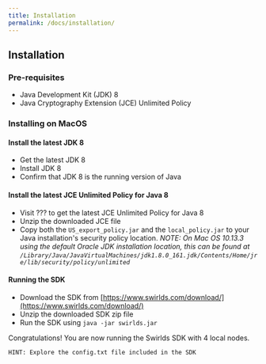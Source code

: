 ```yaml
---
title: Installation
permalink: /docs/installation/
---
```


## Installation

### Pre-requisites

* Java Development Kit (JDK) 8
* Java Cryptography Extension (JCE) Unlimited Policy

### Installing on MacOS

#### Install the latest JDK 8

* Get the latest JDK 8
* Install JDK 8
* Confirm that JDK 8 is the running version of Java

#### Install the latest JCE Unlimited Policy for Java 8

* Visit ??? to get the latest JCE Unlimited Policy for Java 8
* Unzip the downloaded JCE file
* Copy both the `US_export_policy.jar` and the `local_policy.jar` to your Java installation's security policy location. _NOTE: On Mac OS 10.13.3 using the default Oracle JDK installation location, this can be found at `/Library/Java/JavaVirtualMachines/jdk1.8.0_161.jdk/Contents/Home/jre/lib/security/policy/unlimited`_

#### Running the SDK

* Download the SDK from [https://www.swirlds.com/download/](https://www.swirlds.com/download/)
* Unzip the downloaded SDK zip file
* Run the SDK using `java -jar swirlds.jar`

Congratulations! You are now running the Swirlds SDK with 4 local nodes.

    HINT: Explore the config.txt file included in the SDK
